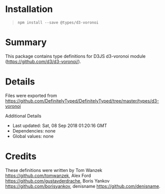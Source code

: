# Installation
> `npm install --save @types/d3-voronoi`

# Summary
This package contains type definitions for D3JS d3-voronoi module (https://github.com/d3/d3-voronoi/).

# Details
Files were exported from https://github.com/DefinitelyTyped/DefinitelyTyped/tree/master/types/d3-voronoi

Additional Details
 * Last updated: Sat, 08 Sep 2018 01:20:16 GMT
 * Dependencies: none
 * Global values: none

# Credits
These definitions were written by Tom Wanzek <https://github.com/tomwanzek>, Alex Ford <https://github.com/gustavderdrache>, Boris Yankov <https://github.com/borisyankov>, denisname <https://github.com/denisname>.
